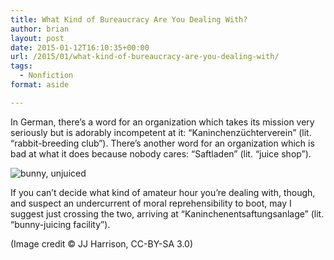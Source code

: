 ```yaml
---
title: What Kind of Bureaucracy Are You Dealing With?
author: brian
layout: post
date: 2015-01-12T16:10:35+00:00
url: /2015/01/what-kind-of-bureaucracy-are-you-dealing-with/
tags:
  - Nonfiction
format: aside

---
```


In German, there&#8217;s a word for an organization which takes its mission very seriously but is adorably incompetent at it: &#8220;Kaninchenzüchterverein&#8221; (lit. &#8220;rabbit-breeding club&#8221;). There&#8217;s another word for an organization which is bad at what it does because nobody cares: &#8220;Saftladen&#8221; (lit. &#8220;juice shop&#8221;).
<!--more-->

![bunny, unjuiced](/img/kaninchen.jpg)

If you can&#8217;t decide what kind of amateur hour you&#8217;re dealing with, though, and suspect an undercurrent of moral reprehensibility to boot, may I suggest just crossing the two, arriving at &#8220;Kaninchenentsaftungsanlage&#8221; (lit. &#8220;bunny-juicing facility&#8221;).

(Image credit &copy; JJ Harrison, CC-BY-SA 3.0)